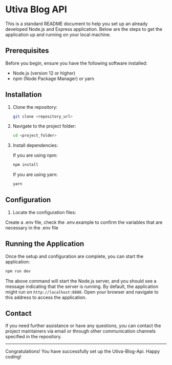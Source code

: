 # Utiva Blog API

This is a standard README document to help you set up an already developed Node.js and Express application. Below are the steps to get the application up and running on your local machine.

## Prerequisites

Before you begin, ensure you have the following software installed:

- Node.js (version 12 or higher)
- npm (Node Package Manager) or yarn

## Installation

1. Clone the repository:

   ```bash
   git clone <repository_url>
   ```

2. Navigate to the project folder:

   ```bash
   cd <project_folder>
   ```

3. Install dependencies:

   If you are using npm:

   ```bash
   npm install
   ```

   If you are using yarn:

   ```bash
   yarn
   ```

## Configuration

1. Locate the configuration files:

 Create a .env file, check the .env.example to confirm the variables that are necessary in the .env file


## Running the Application

Once the setup and configuration are complete, you can start the application:

```bash
npm run dev
```

The above command will start the Node.js server, and you should see a message indicating that the server is running. By default, the application might run on `http://localhost:8080`. Open your browser and navigate to this address to access the application.



## Contact

If you need further assistance or have any questions, you can contact the project maintainers via email or through other communication channels specified in the repository.

---

Congratulations! You have successfully set up the Utiva-Blog-Api. Happy coding!
